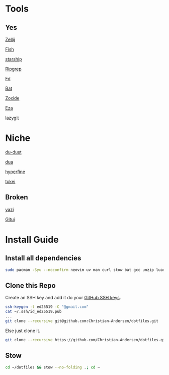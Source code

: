# Tools

## Yes

[Zellij](https://github.com/zellij-org/zellij)

[Fish](https://github.com/fish-shell/fish-shell)

[starship](https://github.com/starship/starship)

[Ripgrep](https://github.com/BurntSushi/ripgrep)

[Fd](https://github.com/sharkdp/fd)

[Bat](https://github.com/sharkdp/bat)

[Zoxide](https://github.com/ajeetdsouza/zoxide)

[Eza](https://github.com/eza-community/eza)

[lazygit](https://github.com/jesseduffield/lazygit)

# Niche

[du-dust](https://github.com/bootandy/dust?tab=readme-ov-file)

[dua](https://github.com/Byron/dua-cli)

[hyperfine](https://github.com/sharkdp/hyperfine)

[tokei](https://github.com/XAMPPRocky/tokei)

## Broken

[yazi](https://github.com/sxyazi/yazi)

[Gitui](https://github.com/gitui-org/gitui)

# Install Guide

## Install all dependencies
```sh
sudo pacman -Syu --noconfirm neovim uv man curl stow bat gcc unzip luarocks ripgrep npm fd xclip fzf python-pip python-pynvim
```

## Clone this Repo
Create an SSH key and add it do your [GitHub SSH keys](https://github.com/settings/ssh/new).
```sh
ssh-keygen -t ed25519 -C "@gmail.com"
cat ~/.ssh/id_ed25519.pub
...
git clone --recursive git@github.com:Christian-Andersen/dotfiles.git
```
Else just clone it.
```sh
git clone --recursive https://github.com/Christian-Andersen/dotfiles.git
```

## Stow
```sh
cd ~/dotfiles && stow --no-folding .; cd ~
```
